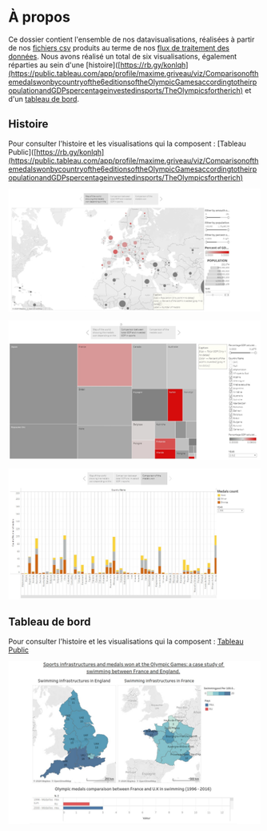 # À propos

Ce dossier contient l'ensemble de nos datavisualisations, réalisées à partir de nos [fichiers csv](../Flux-et-datasets) produits au terme de nos [flux de traitement des données](../Flux-et-datasets). Nous avons réalisé un total de six visualisations, également réparties au sein d'une [histoire]([https://rb.gy/konlqh](https://public.tableau.com/app/profile/maxime.griveau/viz/Comparisonofthemedalswonbycountryofthe6editionsoftheOlympicGamesaccordingtotheirpopulationandGDPspercentageinvestedinsports/TheOlympicsfortherich) et d'un [tableau de bord](https://public.tableau.com/app/profile/ilyes.mechentel/viz/Natation_Comparaison_UK_France/Tableaudebord1).

## Histoire

Pour consulter l'histoire et les visualisations qui la composent : [Tableau Public]([https://rb.gy/konlqh](https://public.tableau.com/app/profile/maxime.griveau/viz/Comparisonofthemedalswonbycountryofthe6editionsoftheOlympicGamesaccordingtotheirpopulationandGDPspercentageinvestedinsports/TheOlympicsfortherich)

![Comparison of the medals won by country of the 6 editions of the Olympic Games according to their population and GDP's percentage invested in sports - map](../Journal-de-bord/images/datavis-medals-world-map-story.jpeg)

![Comparison of the medals won by country of the 6 editions of the Olympic Games according to their population and GDP's percentage invested in sports - treemap](../Journal-de-bord/images/datavis-medals-world-treemap-story.jpeg)

![Comparison of the medals won by country of the 6 editions of the Olympic Games according to their population and GDP's percentage invested in sports - histo](../Journal-de-bord/images/datavis-medals-world-histo-story.jpeg)

## Tableau de bord

Pour consulter l'histoire et les visualisations qui la composent : [Tableau Public](https://public.tableau.com/app/profile/ilyes.mechentel/viz/Natation_Comparaison_UK_France/Tableaudebord1)

![Sports infrastructures and medals won at the Olympic Games: a case study of swimming between France and England](../Journal-de-bord/images/datavis-swim-tab.jpeg)

